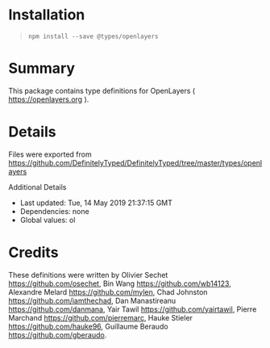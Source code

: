 # Installation
> `npm install --save @types/openlayers`

# Summary
This package contains type definitions for OpenLayers ( https://openlayers.org ).

# Details
Files were exported from https://github.com/DefinitelyTyped/DefinitelyTyped/tree/master/types/openlayers

Additional Details
 * Last updated: Tue, 14 May 2019 21:37:15 GMT
 * Dependencies: none
 * Global values: ol

# Credits
These definitions were written by Olivier Sechet <https://github.com/osechet>, Bin Wang <https://github.com/wb14123>, Alexandre Melard <https://github.com/mylen>, Chad Johnston <https://github.com/iamthechad>, Dan Manastireanu <https://github.com/danmana>, Yair Tawil <https://github.com/yairtawil>, Pierre Marchand <https://github.com/pierremarc>, Hauke Stieler <https://github.com/hauke96>, Guillaume Beraudo <https://github.com/gberaudo>.
